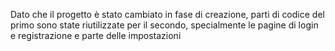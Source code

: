 Dato che il progetto è stato cambiato in fase di creazione, parti di codice del primo sono state riutilizzate per il secondo, specialmente le pagine di login e registrazione e parte delle impostazioni
